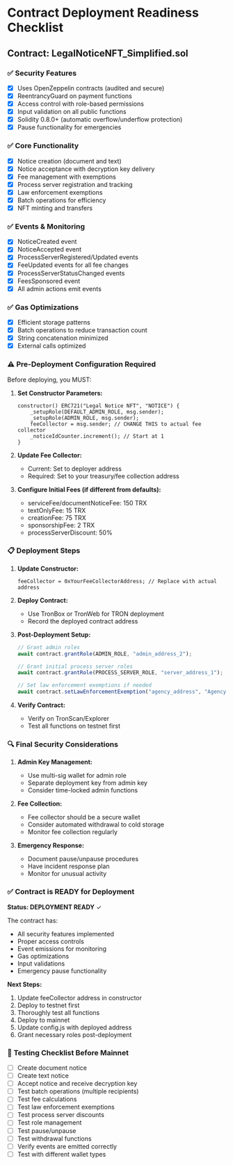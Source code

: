 # Contract Deployment Readiness Checklist

## Contract: LegalNoticeNFT_Simplified.sol

### ✅ **Security Features**
- [x] Uses OpenZeppelin contracts (audited and secure)
- [x] ReentrancyGuard on payment functions
- [x] Access control with role-based permissions
- [x] Input validation on all public functions
- [x] Solidity 0.8.0+ (automatic overflow/underflow protection)
- [x] Pause functionality for emergencies

### ✅ **Core Functionality**
- [x] Notice creation (document and text)
- [x] Notice acceptance with decryption key delivery
- [x] Fee management with exemptions
- [x] Process server registration and tracking
- [x] Law enforcement exemptions
- [x] Batch operations for efficiency
- [x] NFT minting and transfers

### ✅ **Events & Monitoring**
- [x] NoticeCreated event
- [x] NoticeAccepted event
- [x] ProcessServerRegistered/Updated events
- [x] FeeUpdated events for all fee changes
- [x] ProcessServerStatusChanged events
- [x] FeesSponsored event
- [x] All admin actions emit events

### ✅ **Gas Optimizations**
- [x] Efficient storage patterns
- [x] Batch operations to reduce transaction count
- [x] String concatenation minimized
- [x] External calls optimized

### ⚠️ **Pre-Deployment Configuration Required**

Before deploying, you MUST:

1. **Set Constructor Parameters:**
   ```solidity
   constructor() ERC721("Legal Notice NFT", "NOTICE") {
       _setupRole(DEFAULT_ADMIN_ROLE, msg.sender);
       _setupRole(ADMIN_ROLE, msg.sender);
       feeCollector = msg.sender; // CHANGE THIS to actual fee collector
       _noticeIdCounter.increment(); // Start at 1
   }
   ```

2. **Update Fee Collector:**
   - Current: Set to deployer address
   - Required: Set to your treasury/fee collection address

3. **Configure Initial Fees (if different from defaults):**
   - serviceFee/documentNoticeFee: 150 TRX
   - textOnlyFee: 15 TRX
   - creationFee: 75 TRX
   - sponsorshipFee: 2 TRX
   - processServerDiscount: 50%

### 📋 **Deployment Steps**

1. **Update Constructor:**
   ```solidity
   feeCollector = 0xYourFeeCollectorAddress; // Replace with actual address
   ```

2. **Deploy Contract:**
   - Use TronBox or TronWeb for TRON deployment
   - Record the deployed contract address

3. **Post-Deployment Setup:**
   ```javascript
   // Grant admin roles
   await contract.grantRole(ADMIN_ROLE, "admin_address_2");
   
   // Grant initial process server roles
   await contract.grantRole(PROCESS_SERVER_ROLE, "server_address_1");
   
   // Set law enforcement exemptions if needed
   await contract.setLawEnforcementExemption("agency_address", "Agency Name");
   ```

4. **Verify Contract:**
   - Verify on TronScan/Explorer
   - Test all functions on testnet first

### 🔍 **Final Security Considerations**

1. **Admin Key Management:**
   - Use multi-sig wallet for admin role
   - Separate deployment key from admin key
   - Consider time-locked admin functions

2. **Fee Collection:**
   - Fee collector should be a secure wallet
   - Consider automated withdrawal to cold storage
   - Monitor fee collection regularly

3. **Emergency Response:**
   - Document pause/unpause procedures
   - Have incident response plan
   - Monitor for unusual activity

### ✅ **Contract is READY for Deployment**

**Status: DEPLOYMENT READY** ✓

The contract has:
- All security features implemented
- Proper access controls
- Event emissions for monitoring
- Gas optimizations
- Input validations
- Emergency pause functionality

**Next Steps:**
1. Update feeCollector address in constructor
2. Deploy to testnet first
3. Thoroughly test all functions
4. Deploy to mainnet
5. Update config.js with deployed address
6. Grant necessary roles post-deployment

### 📝 **Testing Checklist Before Mainnet**

- [ ] Create document notice
- [ ] Create text notice
- [ ] Accept notice and receive decryption key
- [ ] Test batch operations (multiple recipients)
- [ ] Test fee calculations
- [ ] Test law enforcement exemptions
- [ ] Test process server discounts
- [ ] Test role management
- [ ] Test pause/unpause
- [ ] Test withdrawal functions
- [ ] Verify events are emitted correctly
- [ ] Test with different wallet types